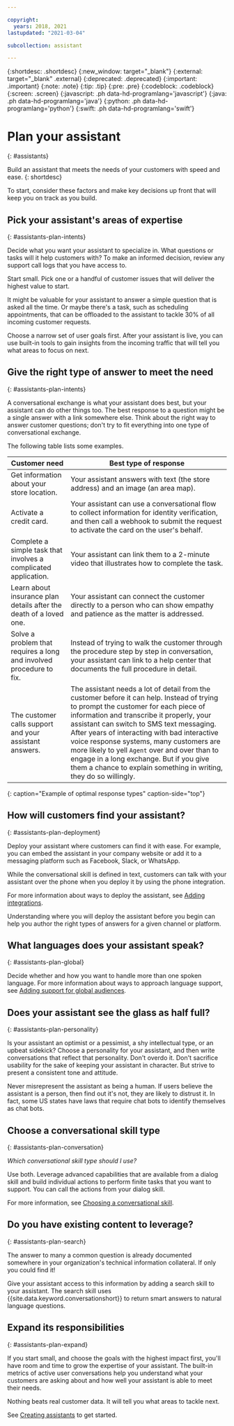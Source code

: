 ```yaml
---

copyright:
  years: 2018, 2021
lastupdated: "2021-03-04"

subcollection: assistant

---
```


{:shortdesc: .shortdesc}
{:new_window: target="_blank"}
{:external: target="_blank" .external}
{:deprecated: .deprecated}
{:important: .important}
{:note: .note}
{:tip: .tip}
{:pre: .pre}
{:codeblock: .codeblock}
{:screen: .screen}
{:javascript: .ph data-hd-programlang='javascript'}
{:java: .ph data-hd-programlang='java'}
{:python: .ph data-hd-programlang='python'}
{:swift: .ph data-hd-programlang='swift'}

# Plan your assistant
{: #assistants}

Build an assistant that meets the needs of your customers with speed and ease.
{: shortdesc}

To start, consider these factors and make key decisions up front that will keep you on track as you build.

## Pick your assistant's areas of expertise
{: #assistants-plan-intents}

Decide what you want your assistant to specialize in. What questions or tasks will it help customers with? To make an informed decision, review any support call logs that you have access to.

Start small. Pick one or a handful of customer issues that will deliver the highest value to start. 

It might be valuable for your assistant to answer a simple question that is asked all the time. Or maybe there's a task, such as scheduling appointments, that can be offloaded to the assistant to tackle 30% of all incoming customer requests.

Choose a narrow set of user goals first. After your assistant is live, you can use built-in tools to gain insights from the incoming traffic that will tell you what areas to focus on next.

## Give the right type of answer to meet the need
{: #assistants-plan-intents}

A conversational exchange is what your assistant does best, but your assistant can do other things too. The best response to a question might be a single answer with a link somewhere else. Think about the right way to answer customer questions; don't try to fit everything into one type of conversational exchange.

The following table lists some examples.

| Customer need | Best type of response |
|---------------|-----------------------|
| Get information about your store location. | Your assistant answers with text (the store address) and an image (an area map). |
| Activate a credit card. | Your assistant can use a conversational flow to collect information for identity verification, and then call a webhook to submit the request to activate the card on the user's behalf. |
| Complete a simple task that involves a complicated application. | Your assistant can link them to a 2-minute video that illustrates how to complete the task. |
| Learn about insurance plan details after the death of a loved one. | Your assistant can connect the customer directly to a person who can show empathy and patience as the matter is addressed. |
| Solve a problem that requires a long and involved procedure to fix. | Instead of trying to walk the customer through the procedure step by step in conversation, your assistant can link to a help center that documents the full procedure in detail. |
| The customer calls support and your assistant answers. | The assistant needs a lot of detail from the customer before it can help. Instead of trying to prompt the customer for each piece of information and transcribe it properly, your assistant can switch to SMS text messaging. After years of interacting with bad interactive voice response systems, many customers are more likely to yell `Agent` over and over than to engage in a long exchange. But if you give them a chance to explain something in writing, they do so willingly. |
{: caption="Example of optimal response types" caption-side="top"}

## How will customers find your assistant?
{: #assistants-plan-deployment}

Deploy your assistant where customers can find it with ease. For example, you can embed the assistant in your company website or add it to a messaging platform such as Facebook, Slack, or WhatsApp.

While the conversational skill is defined in text, customers can talk with your assistant over the phone when you deploy it by using the phone integration.

For more information about ways to deploy the assistant, see [Adding integrations](/docs/assistant?topic=assistant-deploy-integration-add).

Understanding where you will deploy the assistant before you begin can help you author the right types of answers for a given channel or platform.

## What languages does your assistant speak?
{: #assistants-plan-global}

Decide whether and how you want to handle more than one spoken language. For more information about ways to approach language support, see [Adding support for global audiences](/docs/assistant?topic=assistant-language).

## Does your assistant see the glass as half full?
{: #assistants-plan-personality}

Is your assistant an optimist or a pessimist, a shy intellectual type, or an upbeat sidekick? Choose a personality for your assistant, and then write conversations that reflect that personality. Don't overdo it. Don't sacrifice usability for the sake of keeping your assistant in character. But strive to present a consistent tone and attitude.

Never misrepresent the assistant as being a human. If users believe the assistant is a person, then find out it's not, they are likely to distrust it. In fact, some US states have laws that require chat bots to identify themselves as chat bots.

## Choose a conversational skill type
{: #assistants-plan-conversation}

*Which conversational skill type should I use?*

Use both. Leverage advanced capabilities that are available from a dialog skill and build individual actions to perform finite tasks that you want to support. You can call the actions from your dialog skill.

For more information, see [Choosing a conversational skill](/docs/assistant?topic=assistant-skills-choose).

## Do you have existing content to leverage?
{: #assistants-plan-search}

The answer to many a common question is already documented somewhere in your organization's technical information collateral. If only you could find it! 

Give your assistant access to this information by adding a search skill to your assistant. The search skill uses {{site.data.keyword.conversationshort}} to return smart answers to natural language questions.

## Expand its responsibilities
{: #assistants-plan-expand}

If you start small, and choose the goals with the highest impact first, you'll have room and time to grow the expertise of your assistant. The built-in metrics of active user conversations help you understand what your customers are asking about and how well your assistant is able to meet their needs. 

Nothing beats real customer data. It will tell you what areas to tackle next.

See [Creating assistants](/docs/assistant?topic=assistant-assistant-add) to get started.